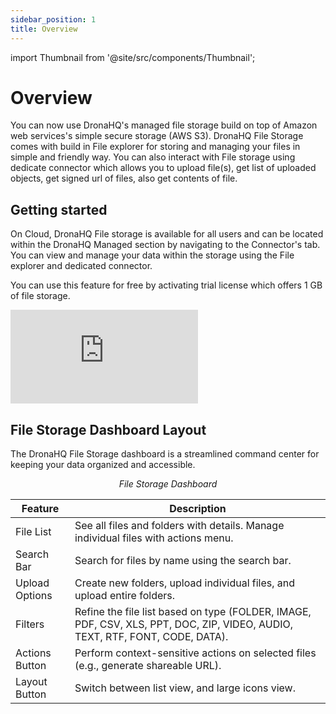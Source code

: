 ```yaml
---
sidebar_position: 1
title: Overview
---
```


import Thumbnail from '@site/src/components/Thumbnail';

# Overview

You can now use DronaHQ's managed file storage build on top of Amazon web services's simple secure storage (AWS S3).
DronaHQ File Storage comes with build in File explorer for storing and managing your files in simple and friendly way.
You can also interact with File storage using dedicate connector which allows you to upload file(s), get list of
uploaded objects, get signed url of files, also get contents of file.

## Getting started

On Cloud, DronaHQ File storage is available for all users and can be located within the DronaHQ Managed section by
navigating to the Connector's tab. You can view and manage your data within the storage using the File explorer and
dedicated connector.

You can use this feature for free by activating trial license which offers 1 GB of file storage.

<div style={{ position: 'relative', paddingBottom: 'calc(46.33333333333333% + 41px)', height: 0 }}>
  <iframe
    src="https://demo.arcade.software/E0Uc0lZONX57s8WmnmaM?embed"
    title="DronaHQ Database - Access & Activation flow"
    frameBorder="0"
    loading="lazy"
    allowFullScreen
    style={{ position: 'absolute', top: 0, left: 0, width: '100%', height: '100%', colorScheme: 'light' }}
    webkitallowfullscreen
    mozallowfullscreen
  ></iframe>
</div>

## File Storage Dashboard Layout

The DronaHQ File Storage dashboard is a streamlined command center for keeping your data organized and accessible. 

<figure>
  <Thumbnail src="/img/file-storage/file-storage-dashboard.jpeg" alt="File Storage Dashboard" />
  <figcaption align = "center"><i>File Storage Dashboard</i></figcaption>
</figure>

| Feature | Description |
|---|---|
| File List | See all files and folders with details. Manage individual files with actions menu. |
| Search Bar | Search for files by name using the search bar. |
| Upload Options | Create new folders, upload individual files, and upload entire folders. |
| Filters  | Refine the file list based on type (FOLDER, IMAGE, PDF, CSV, XLS, PPT, DOC, ZIP, VIDEO, AUDIO, TEXT, RTF, FONT, CODE, DATA). |
| Actions Button  | Perform context-sensitive actions on selected files (e.g., generate shareable URL). |
| Layout Button  | Switch between list view, and large icons view. |




